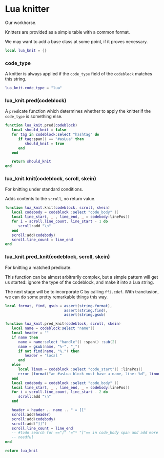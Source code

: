 # Lua knitter


 Our workhorse.


Knitters are provided as a simple table with a common format.


We may want to add a base class at some point, if it proves necessary.

```lua
local lua_knit = {}
```
### code_type

A knitter is always applied if the ``code_type`` field of the ``codeblock``
matches this string.

```lua
lua_knit.code_type = "lua"
```
### lua_knit.pred(codeblock)

A ``pred``icate function which determines whether to apply the knitter if the
``code_type`` is something else.

```lua
function lua_knit.pred(codeblock)
   local should_knit = false
   for tag in codeblock:select "hashtag" do
      if tag:span() == "#asLua" then
         should_knit = true
      end
   end

   return should_knit
end
```
### lua_knit.knit(codeblock, scroll, skein)

For knitting under standard conditions.


Adds contents to the ``scroll``, no return value.

```lua
function lua_knit.knit(codeblock, scroll, skein)
   local codebody = codeblock :select "code_body" ()
   local line_start, _ , line_end, _ = codebody:linePos()
   for i = scroll.line_count, line_start - 1 do
      scroll:add "\n"
   end
   scroll:add(codebody)
   scroll.line_count = line_end
end
```
### lua_knit.pred_knit(codeblock, scroll, skein)

For knitting a matched predicate.


This function can be almost arbitrarily complex, but a simple pattern will get
us started: ignore the type of the codeblock, and make it into a Lua string.


The next stage will be to incorporate C by calling ``ffi.cdef``.  With
tranclusion, we can do some pretty remarkable things this way.

```lua
local format, find, gsub = assert(string.format),
                           assert(string.find),
                           assert(string.gsub)

function lua_knit.pred_knit(codeblock, scroll, skein)
   local name = codeblock:select "name"()
   local header = ""
   if name then
      name = name:select "handle"() :span() :sub(2)
      name = gsub(name, "%-", "_")
      if not find(name, "%.") then
         header = "local "
      end
   else
      local linum = codeblock :select "code_start"() :linePos()
      error (format("an #asLua block must have a name, line: %d", linum))
   end
   local codebody = codeblock :select "code_body" ()
   local line_start, _ , line_end, _ = codebody:linePos()
   for i = scroll.line_count, line_start - 2 do
      scroll:add "\n"
   end

   header = header .. name .. " = [["
   scroll:add(header)
   scroll:add(codebody)
   scroll:add("]]")
   scroll.line_count = line_end
   -- #todo search for =="]" "="* "]"== in code_body span and add more = if
   -- needful
end
```
```lua
return lua_knit
```
